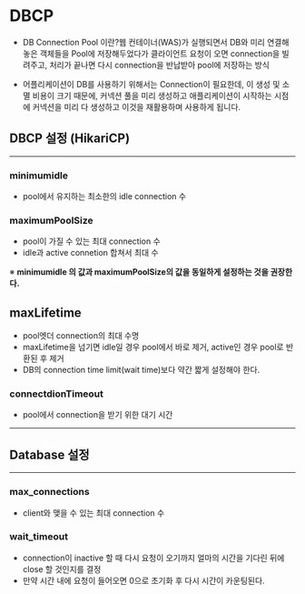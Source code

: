 # DBCP

- DB Connection Pool 이란?웹 컨테이너(WAS)가 실행되면서 DB와 미리 연결해놓은 객체들을 Pool에 저장해두었다가 클라이언트 요청이 오면 connection을 빌려주고, 처리가 끝나면 다시 connection을 반납받아 pool에 저장하는 방식

- 어플리케이션이 DB를 사용하기 위해서는 Connection이 필요한데, 이 생성 및 소멸 비용이 크기 때문에, 커넥션 풀을 미리 생성하고 애플리케이션이 시작하는 시점에 커넥션을 미리 다 생성하고 이것을 재활용하며 사용하게 됩니다.

## DBCP 설정 (HikariCP)

---

### minimumidle

- pool에서 유지하는 최소한의 idle connection 수

### maximumPoolSize

- pool이 가질 수 있는 최대 connection 수
- idle과 active connetion 합쳐서 최대 수

※ **minimumidle 의 값과 maximumPoolSize의 값을 동일하게 설정하는 것을 권장한다.**

## maxLifetime

- pool엣더 connection의 최대 수명
- maxLifetime을 넘기면 idle일 경우 pool에서 바로 제거, active인 경우 pool로 반환된 후 제거
- DB의 connection time limit(wait time)보다 약간 짧게 설정해야 한다.

### connectdionTimeout

- pool에서 connection을 받기 위한 대기 시간

---

## Database 설정

---

### max_connections

- client와 맺을 수 있는 최대 connection 수

### wait_timeout

- connection이 inactive 할 때 다시 요청이 오기까지 얼마의 시간을 기다린 뒤에 close 할 것인지를 결정
- 만약 시간 내에 요청이 들어오면 0으로 초기화 후 다시 시간이 카운팅된다.